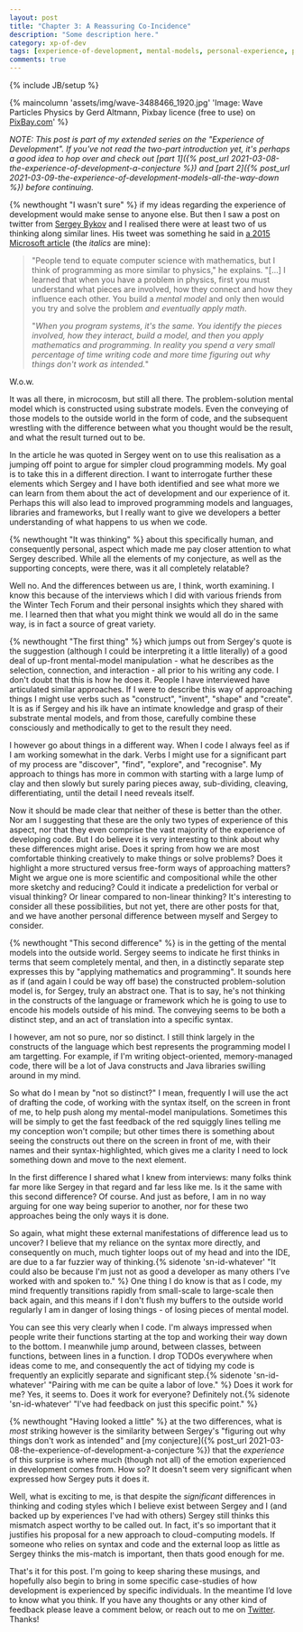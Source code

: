 ```yaml
---
layout: post
title: "Chapter 3: A Reassuring Co-Incidence"
description: "Some description here."
category: xp-of-dev
tags: [experience-of-development, mental-models, personal-experience, physics]
comments: true
---
```

{% include JB/setup %}

{% maincolumn 'assets/img/wave-3488466_1920.jpg' 'Image: Wave Particles Physics by Gerd Altmann, Pixbay licence (free to use) on <a href="https://pixabay.com/illustrations/wave-particles-physics-abstract-3488466//">PixBay.com</a>' %}

_NOTE: This post is part of my extended series on the "Experience of Development". If you've not read the two-part introduction yet, it's perhaps a good idea to hop over and check out [part 1]({% post_url 2021-03-08-the-experience-of-development-a-conjecture %}) and [part 2]({% post_url 2021-03-09-the-experience-of-development-models-all-the-way-down %}) before continuing._

{% newthought "I wasn't sure" %} if my ideas regarding the experience of development would make sense to anyone else.  But then I saw a post on twitter from [Sergey Bykov](https://twitter.com/sergeybykov/status/1367696464969797633?s=12) and I realised there were at least two of us thinking along similar lines.  His tweet was something he said in [a 2015 Microsoft article](https://www.microsoft.com/en-us/research/blog/orleans-simplifies-development-scalable-apps-cloud/) (the _italics_ are mine):

> "People tend to equate computer science with mathematics, but I think of programming as more similar to physics," he explains. "[...] I learned that when you have a problem in physics, first you must understand what pieces are involved, how they connect and how they influence each  other. You build a _mental model_ and only then would you try and solve the problem _and eventually apply math_.
> 
> "_When you program systems, it's the same. You identify the pieces involved, how they interact, build a model, and then you apply mathematics and programming. In reality you spend a very small percentage of time writing code and more time figuring out why things don't work as intended._"

W.o.w.  

It was all there, in microcosm, but still all there.  The problem-solution mental model which is constructed using substrate models. Even the conveying of those models to the outside world in the form of code, and the subsequent wrestling with the difference between what you thought would be the result, and what the result turned out to be.

In the article he was quoted in Sergey went on to use this realisation as a jumping off point to argue for simpler cloud programming models.  My goal is to take this in a different direction. I want to interrogate further these elements which Sergey and I have both identified and see what more we can learn from them about the act of development and our experience of it.  Perhaps this will also lead to improved programming models and languages, libraries and frameworks, but I really want to give we developers a better understanding of what happens to us when we code.

{% newthought "It was thinking" %} about this specifically human, and consequently personal, aspect which made me pay closer attention to what Sergey described.  While all the elements of my conjecture, as well as the supporting concepts, were there, was it all completely relatable?

Well no. And the differences between us are, I think, worth examining. I know this because of the interviews which I did with various friends from the Winter Tech Forum and their personal insights which they shared with me. I learned then that what you might think we would all do in the same way, is in fact a source of great variety.

{% newthought "The first thing" %} which jumps out from Sergey's quote is the suggestion (although I could be interpreting it a little literally) of a good deal of up-front mental-model manipulation - what he describes as the selection, connection, and interaction - all prior to his writing any code.  I don't doubt that this is how he does it.  People I have interviewed have articulated similar approaches.  If I were to describe this way of approaching things I might use verbs such as "construct", "invent", "shape" and "create".  It is as if Sergey and his ilk have an intimate knowledge and grasp of their substrate mental models, and from those, carefully combine these consciously and methodically to get to the result they need.

I however go about things in a different way.  When I code I always feel as if I am working somewhat in the dark. Verbs I might use for a significant part of my process are "discover", "find", "explore", and "recognise". My approach to things has more in common with starting with a large lump of clay and then slowly but surely paring pieces away, sub-dividing, cleaving, differentiating, until the detail I need reveals itself.

Now it should be made clear that neither of these is better than the other.  Nor am I suggesting that these are the only two types of experience of this aspect, nor that they even comprise the vast majority of the experience of developing code.  But I do believe it is very interesting to think about why these differences might arise.  Does it spring from how we are most comfortable thinking creatively to make things or solve problems?  Does it highlight a more structured versus free-form ways of approaching matters? Might we argue one is more scientific and compositional while the other more sketchy and reducing?  Could it indicate a predeliction for verbal or visual thinking?  Or linear compared to non-linear thinking?  It's interesting to consider all these possibilities, but not yet, there are other posts for that, and we have another personal difference between myself and Sergey to consider.

{% newthought "This second difference" %} is in the getting of the mental models into the outside world.  Sergey seems to indicate he first thinks in terms that seem completely mental, and then, in a distinctly separate step expresses this by "applying mathematics and programming". It sounds here as if (and again I could be way off base) the constructed problem-solution model is, for Sergey, truly an abstract one. That is to say, he's not thinking in the constructs of the language or framework which he is going to use to encode his models outside of his mind.  The conveying seems to be both a distinct step, and an act of translation into a specific syntax.

I however, am not so pure, nor so distinct.  I still think largely in the constructs of the language which best represents the programming model I am targetting. For example, if I'm writing object-oriented, memory-managed code, there will be a lot of Java constructs and Java libraries swilling around in my mind.

So what do I mean by "not so distinct?"  I mean, frequently I will use the act of drafting the code, of working with the syntax itself, on the screen in front of me, to help push along my mental-model manipulations.  Sometimes this will be simply to get the fast feedback of the red squiggly lines telling me my conception won't compile; but other times there is something about seeing the constructs out there on the screen in front of me, with their names and their syntax-highlighted, which gives me a clarity I need to lock something down and move to the next element.

In the first difference I shared what I knew from interviews: many folks think far more like Sergey in that regard and far less like me. Is it the same with this second difference?  Of course. And just as before, I am in no way arguing for one way being superior to another, nor for these two approaches being the only ways it is done. 

So again, what might these external manifestations of difference lead us to uncover?  I believe that my reliance on the syntax more directly, and consequently on much, much tighter loops out of my head and into the IDE, are due to a far fuzzier way of thinking.{% sidenote 'sn-id-whatever' "It could also be because I'm just not as good a developer as many others I've worked with and spoken to." %} One thing I do know is that as I code, my mind frequently transitions rapidly from small-scale to large-scale then back again, and this means if I don't flush my buffers to the outside world regularly I am in danger of losing things - of losing pieces of mental model.  

You can see this very clearly when I code.  I'm always impressed when people write their functions starting at the top and working their way down to the bottom.  I meanwhile jump around, between classes, between functions, between lines in a function.  I drop TODOs everywhere when ideas come to me, and consequently the act of tidying my code is frequently an explicitly separate and significant step.{% sidenote 'sn-id-whatever' "Pairing with me can be quite a labor of love." %} Does it work for me?  Yes, it seems to. Does it work for everyone?  Definitely not.{% sidenote 'sn-id-whatever' "I've had feedback on just this specific point." %}

{% newthought "Having looked a little" %} at the two differences, what is _most_ striking however is the similarity between Sergey's "figuring out why things don't work as intended" and [my conjecture]({% post_url 2021-03-08-the-experience-of-development-a-conjecture %}) that the _experience_ of this surprise is where much (though not all) of the emotion experienced in development comes from.  How so?  It doesn't seem very significant when expressed how Sergey puts it does it.

Well, what is exciting to me, is that despite the _significant_ differences in thinking and coding styles which I believe exist between Sergey and I (and backed up by experiences I've had with others) Sergey still thinks this mismatch aspect worthy to be called out.  In fact, it's so important that it justifies his proposal for a new approach to cloud-computing models.  If someone who relies on syntax and code and the external loop as little as Sergey thinks the mis-match is important, then thats good enough for me.

That's it for this post. I'm going to keep sharing these musings, and hopefully also begin to bring in some specific case-studies of how development is experienced by specific individuals. In the meantime I’d love to know what you think. If you have any thoughts or any other kind of feedback please leave a comment below, or reach out to me on [Twitter](https://twitter.com/al94781). Thanks!